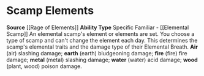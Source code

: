 ﻿---
ability_type: Specific Familiar - Elemental Scamp
actions: null
frequency: null
id: '104'
name: Scamp Elements
rarity: Common
requirement: null
source: '[[DATABASE/source/Rage of Elements|Rage of Elements]]'
trait: null
type: Familiar Ability

---
# Scamp Elements

**Source** [[Rage of Elements]]
**Ability Type** Specific Familiar - [[Elemental Scamp]]
An elemental scamp's element or elements are set. You choose a type of scamp and can't change the element each day. This determines the scamp's elemental traits and the damage type of their Elemental Breath. **Air** (air) slashing damage; **earth** (earth) bludgeoning damage; **fire** (fire) fire damage; **metal** (metal) slashing damage; **water** (water) acid damage; **wood** (plant, wood) poison damage.